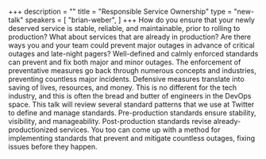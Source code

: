 +++
description = ""
title = "Responsible Service Ownership"
type = "new-talk"
speakers = [
        "brian-weber",
]
+++
How do you ensure that your newly deserved service is stable, reliable,
and maintainable, prior to rolling to production? What about services
that are already in production? Are there ways you and your team could
prevent major outages in advance of critical outages and late-night
pagers? Well-defined and calmly enforced standards can prevent and fix
both major and minor outages. The enforcement of preventative measures
go back through numerous concepts and industries, preventing countless
major incidents. Defensive measures translate into saving of lives,
resources, and money. This is no different for the tech industry, and
this is often the bread and butter of engineers in the DevOps space.
This talk will review several standard patterns that we use at Twitter
to define and manage standards. Pre-production standards ensure
stability, visibility, and manageability. Post-production standards
revise already-productionized services. You too can come up with a
method for implementing standards that prevent and mitigate countless
outages, fixing issues before they happen.